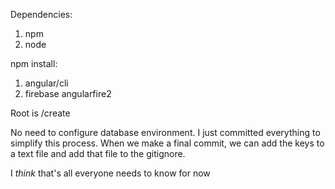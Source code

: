 Dependencies:
1. npm
2. node


npm install:
1. angular/cli
2. firebase angularfire2


Root is /create

No need to configure database environment. I just committed everything to simplify this process. When we make a final commit, we can add the keys to a text file and add that file to the gitignore.

I *think* that's all everyone needs to know for now
